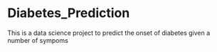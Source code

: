 # Diabetes_Prediction
This is a data science project to predict the onset of diabetes given a number of sympoms
